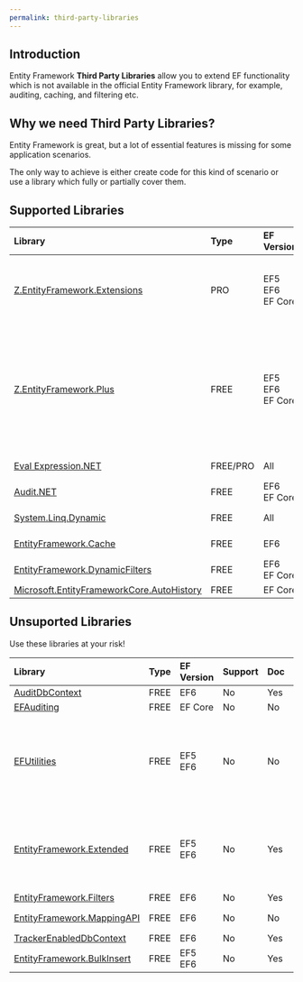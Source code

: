 ```yaml
---
permalink: third-party-libraries
---
```


## Introduction

Entity Framework **Third Party Libraries** allow you to extend EF functionality which is not available in the official Entity Framework library, for example, auditing, caching, and filtering etc. 

## Why we need Third Party Libraries?

Entity Framework is great, but a lot of essential features is missing for some application scenarios.

The only way to achieve is either create code for this kind of scenario or use a library which fully or partially cover them.

## Supported Libraries


|Library	|Type	|EF Version	|Support	|Doc	|Features|
|:----------|:----------|:----------|:----------|:----------|:----------|
|[Z.EntityFramework.Extensions](/ef-extesnsions)	|PRO	|EF5<br>EF6<br>EF Core|< 1 Day	|Yes	| Bulk SaveChanges<br>Bulk Insert<br>Bulk Update<br>Bulk Delete<br>Bulk Merge|
|[Z.EntityFramework.Plus](/ef-plus)	|FREE	|EF5<br>EF6<br>EF Core|	< 1 Day	|Yes    |Audit<br>Batch Delete<br>Batch Update<br>Cache<br>Deferred Query<br>Filter<br>Future<br>Include Filter<br>Include Optimized|
|[Eval Expression.NET](/eval-expression-net)	|FREE/PRO	|All	|< 1 Day	|Yes	|Dynamic Query|
|[Audit.NET](/audit-net)	|FREE	|EF6<br>EF Core	|< 1 Day	|Yes    |Audit  |
|[System.Linq.Dynamic](/system-linq-dynamic)	|FREE	|All	|< 1 Day	|Yes    |Dynamic Query  |
|[EntityFramework.Cache](/ef-cache)	|FREE	|EF6	|< 2 Days	|No	    | Cache |
|[EntityFramework.DynamicFilters](/ef-dynamic-filters)	|FREE	|EF6<br>EF Core	|< 2 Days	|Yes    |Filter |
|[Microsoft.EntityFrameworkCore.AutoHistory](/auto-history)	|FREE	|EF Core	|< 1 Day	|No	    | Audit |

## Unsuported Libraries

Use these libraries at your risk!

|Library	|Type	|EF Version	|Support	|Doc	|Features |
|:--------- |:--------- |:--------- |:--------- |:--------- |:--------- |
|[AuditDbContext](/audit-dbcontext)	|FREE	|EF6	|No |Yes    |Audit  |
|[EFAuditing](https://github.com/johannbrink/EFAuditing)	|FREE	|EF Core	|No	    |No |Audit  |
|[EFUtilities](/ef-utilities)	|FREE	|EF5<br>EF6	|No	    |No |Bulk Insert<br>Batch Delete<br>Batch Update<br>Include Optimized<br>
|[EntityFramework.Extended](/ef-extended)	|FREE	|EF5<br>EF6	|No	    |Yes    |Audit<br>Batch Delete<br>Batch Update<br>Cache<br>Future|
|[EntityFramework.Filters](/ef-filters)	|FREE	|EF6	|No	    |Yes    |Filter |
|[EntityFramework.MappingAPI](https://efmappingapi.codeplex.com/)	|FREE	|EF6	|No	    |No     |Model API  |
|[TrackerEnabledDbContext](https://github.com/bilal-fazlani/tracker-enabled-dbcontext)	|FREE	|EF6	|No	    |Yes	|Audit  |
|[EntityFramework.BulkInsert](https://efbulkinsert.codeplex.com/)	|FREE	|EF5<br>EF6    |No	    |Yes    |Bulk Insert |